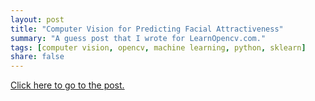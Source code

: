 ```yaml
---
layout: post
title: "Computer Vision for Predicting Facial Attractiveness"
summary: "A guess post that I wrote for LearnOpencv.com."
tags: [computer vision, opencv, machine learning, python, sklearn]
share: false
---
```


[Click here to go to the post.](http://www.learnopencv.com/computer-vision-for-predicting-facial-attractiveness/)